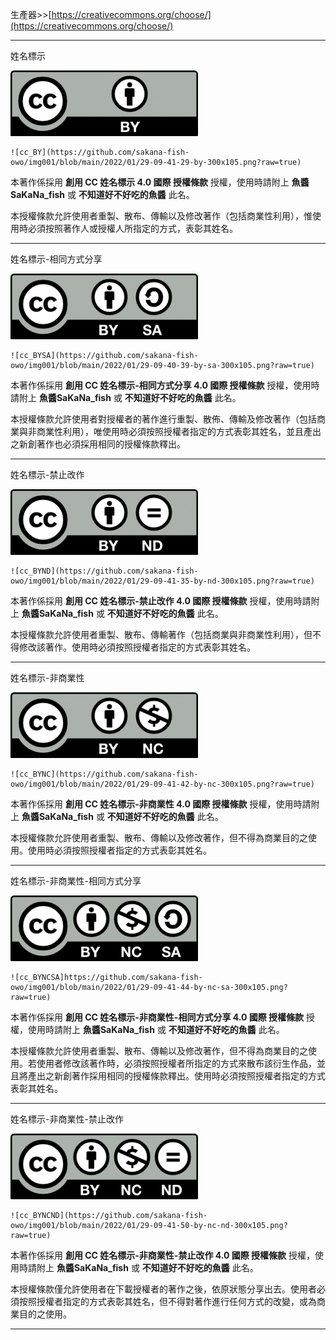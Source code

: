 生產器>>[https://creativecommons.org/choose/](https://creativecommons.org/choose/)

---

姓名標示

![ccBY](https://github.com/sakana-fish-owo/img001/blob/main/2022/01/29-09-41-29-by-300x105.png?raw=true)

```
![cc_BY](https://github.com/sakana-fish-owo/img001/blob/main/2022/01/29-09-41-29-by-300x105.png?raw=true)
```

本著作係採用 **創用 CC 姓名標示 4.0 國際 授權條款** 授權，使用時請附上 **魚醬SaKaNa_fish** 或 **不知道好不好吃的魚醬** 此名。

本授權條款允許使用者重製、散布、傳輸以及修改著作（包括商業性利用），惟使用時必須按照著作人或授權人所指定的方式，表彰其姓名。

---

姓名標示-相同方式分享

![cc_BYSA](https://github.com/sakana-fish-owo/img001/blob/main/2022/01/29-09-40-39-by-sa-300x105.png?raw=true)

```
![cc_BYSA](https://github.com/sakana-fish-owo/img001/blob/main/2022/01/29-09-40-39-by-sa-300x105.png?raw=true)
```

本著作係採用 **創用 CC 姓名標示-相同方式分享 4.0 國際 授權條款** 授權，使用時請附上 **魚醬SaKaNa_fish** 或 **不知道好不好吃的魚醬** 此名。

本授權條款允許使用者對授權者的著作進行重製、散佈、傳輸及修改著作（包括商業與非商業性利用），唯使用時必須按照授權者指定的方式表彰其姓名，並且產出之新創著作也必須採用相同的授權條款釋出。

---

姓名標示-禁止改作

![cc_BYND](https://github.com/sakana-fish-owo/img001/blob/main/2022/01/29-09-41-35-by-nd-300x105.png?raw=true)

```
![cc_BYND](https://github.com/sakana-fish-owo/img001/blob/main/2022/01/29-09-41-35-by-nd-300x105.png?raw=true)
```

本著作係採用 **創用 CC 姓名標示-禁止改作 4.0 國際 授權條款** 授權，使用時請附上 **魚醬SaKaNa_fish** 或 **不知道好不好吃的魚醬** 此名。

本授權條款允許使用者重製、散布、傳輸著作（包括商業與非商業性利用），但不得修改該著作。使用時必須按照授權者指定的方式表彰其姓名。

---

姓名標示-非商業性

![cc_BYNC](https://github.com/sakana-fish-owo/img001/blob/main/2022/01/29-09-41-42-by-nc-300x105.png?raw=true)

```
![cc_BYNC](https://github.com/sakana-fish-owo/img001/blob/main/2022/01/29-09-41-42-by-nc-300x105.png?raw=true)
```

本著作係採用 **創用 CC 姓名標示-非商業性 4.0 國際 授權條款** 授權，使用時請附上 **魚醬SaKaNa_fish** 或 **不知道好不好吃的魚醬** 此名。

本授權條款允許使用者重製、散布、傳輸以及修改著作，但不得為商業目的之使用。使用時必須按照授權者指定的方式表彰其姓名。

---

姓名標示-非商業性-相同方式分享

![cc_BYNCSA](https://github.com/sakana-fish-owo/img001/blob/main/2022/01/29-09-41-44-by-nc-sa-300x105.png?raw=true)

```
![cc_BYNCSA]https://github.com/sakana-fish-owo/img001/blob/main/2022/01/29-09-41-44-by-nc-sa-300x105.png?raw=true)
```

本著作係採用 **創用 CC 姓名標示-非商業性-相同方式分享 4.0 國際 授權條款** 授權，使用時請附上 **魚醬SaKaNa_fish** 或 **不知道好不好吃的魚醬** 此名。

本授權條款允許使用者重製、散布、傳輸以及修改著作，但不得為商業目的之使用。若使用者修改該著作時，必須按照授權者所指定的方式來散布該衍生作品，並且將產出之新創著作採用相同的授權條款釋出。使用時必須按照授權者指定的方式表彰其姓名。

---

姓名標示-非商業性-禁止改作

![cc_BYNCND](https://github.com/sakana-fish-owo/img001/blob/main/2022/01/29-09-41-50-by-nc-nd-300x105.png?raw=true)

```
![cc_BYNCND](https://github.com/sakana-fish-owo/img001/blob/main/2022/01/29-09-41-50-by-nc-nd-300x105.png?raw=true)
```

本著作係採用 **創用 CC 姓名標示-非商業性-禁止改作 4.0 國際 授權條款** 授權，使用時請附上 **魚醬SaKaNa_fish** 或 **不知道好不好吃的魚醬** 此名。

本授權條款僅允許使用者在下載授權者的著作之後，依原狀態分享出去。使用者必須按照授權者指定的方式表彰其姓名，但不得對著作進行任何方式的改變，或為商業目的之使用。

---
